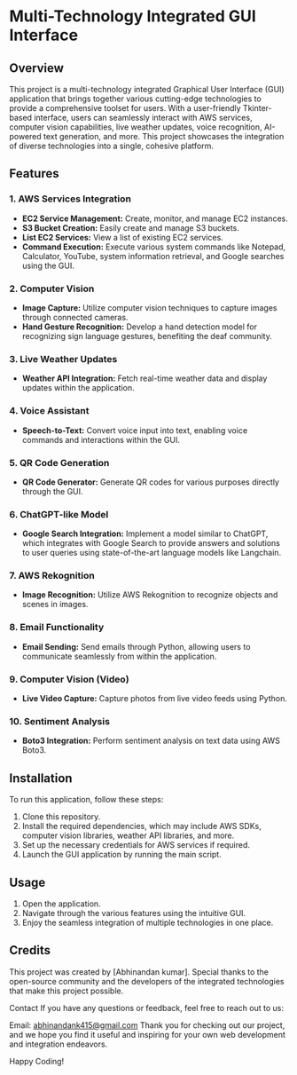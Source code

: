 # Multi-Technology Integrated GUI Interface

## Overview

This project is a multi-technology integrated Graphical User Interface (GUI) application that brings together various cutting-edge technologies to provide a comprehensive toolset for users. With a user-friendly Tkinter-based interface, users can seamlessly interact with AWS services, computer vision capabilities, live weather updates, voice recognition, AI-powered text generation, and more. This project showcases the integration of diverse technologies into a single, cohesive platform.

## Features

### 1. AWS Services Integration

- **EC2 Service Management:** Create, monitor, and manage EC2 instances.
- **S3 Bucket Creation:** Easily create and manage S3 buckets.
- **List EC2 Services:** View a list of existing EC2 services.
- **Command Execution:** Execute various system commands like Notepad, Calculator, YouTube, system information retrieval, and Google searches using the GUI.

### 2. Computer Vision

- **Image Capture:** Utilize computer vision techniques to capture images through connected cameras.
- **Hand Gesture Recognition:** Develop a hand detection model for recognizing sign language gestures, benefiting the deaf community.
  
### 3. Live Weather Updates

- **Weather API Integration:** Fetch real-time weather data and display updates within the application.
  
### 4. Voice Assistant

- **Speech-to-Text:** Convert voice input into text, enabling voice commands and interactions within the GUI.
  
### 5. QR Code Generation

- **QR Code Generator:** Generate QR codes for various purposes directly through the GUI.
  
### 6. ChatGPT-like Model

- **Google Search Integration:** Implement a model similar to ChatGPT, which integrates with Google Search to provide answers and solutions to user queries using state-of-the-art language models like Langchain.

### 7. AWS Rekognition

- **Image Recognition:** Utilize AWS Rekognition to recognize objects and scenes in images.
  
### 8. Email Functionality

- **Email Sending:** Send emails through Python, allowing users to communicate seamlessly from within the application.
  
### 9. Computer Vision (Video)

- **Live Video Capture:** Capture photos from live video feeds using Python.

### 10. Sentiment Analysis

- **Boto3 Integration:** Perform sentiment analysis on text data using AWS Boto3.

## Installation

To run this application, follow these steps:

1. Clone this repository.
2. Install the required dependencies, which may include AWS SDKs, computer vision libraries, weather API libraries, and more.
3. Set up the necessary credentials for AWS services if required.
4. Launch the GUI application by running the main script.

## Usage

1. Open the application.
2. Navigate through the various features using the intuitive GUI.
3. Enjoy the seamless integration of multiple technologies in one place.


## Credits

This project was created by [Abhinandan kumar]. Special thanks to the open-source community and the developers of the integrated technologies that make this project possible.

Contact
If you have any questions or feedback, feel free to reach out to us:

Email: abhinandank415@gmail.com
Thank you for checking out our project, and we hope you find it useful and inspiring for your own web development and integration endeavors.

Happy Coding!

